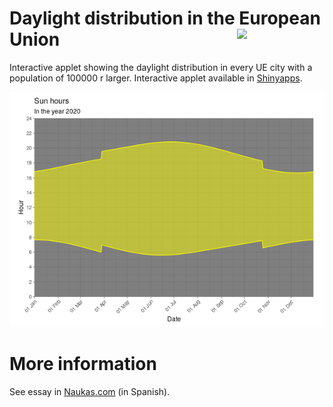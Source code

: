 # Daylight distribution in the European Union <img src="https://ec.europa.eu/transport/sites/transport/files/st/st_2.png" width="140" align="right" />
Interactive applet showing the daylight distribution in every UE city with a population of 100000 r larger. Interactive applet available in [Shinyapps](https://pabrod.shinyapps.io/cambio-de-hora/).

[![time](figs/time.png)][app]

# More information
See essay in [Naukas.com](https://fuga.naukas.com/2018/09/02/interactivo-como-me-afecta-el-cambio-de-hora/) (in Spanish).

[app]: https://pabrod.shinyapps.io/cambio-de-hora/
